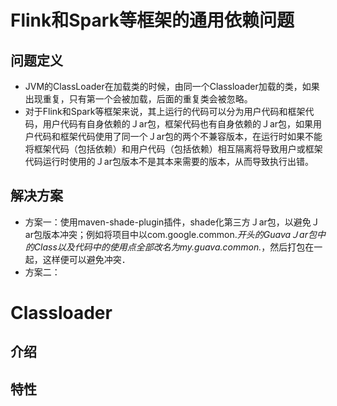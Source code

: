# Flink和Spark等框架的通用依赖问题
## 问题定义
- JVM的ClassLoader在加载类的时候，由同一个Classloader加载的类，如果出现重复，只有第一个会被加载，后面的重复类会被忽略。
- 对于Flink和Spark等框架来说，其上运行的代码可以分为用户代码和框架代码，用户代码有自身依赖的Ｊar包，框架代码也有自身依赖的Ｊar包，如果用户代码和框架代码使用了同一个Ｊar包的两个不兼容版本，在运行时如果不能将框架代码（包括依赖）和用户代码（包括依赖）相互隔离将导致用户或框架代码运行时使用的Ｊar包版本不是其本来需要的版本，从而导致执行出错。
## 解决方案
- 方案一：使用maven-shade-plugin插件，shade化第三方Ｊar包，以避免Ｊar包版本冲突；例如将项目中以com.google.common.*开头的GuavaＪar包中的Class以及代码中的使用点全部改名为my.guava.common.*，然后打包在一起，这样便可以避免冲突．
- 方案二：
# Classloader
## 介绍

## 特性


# 
